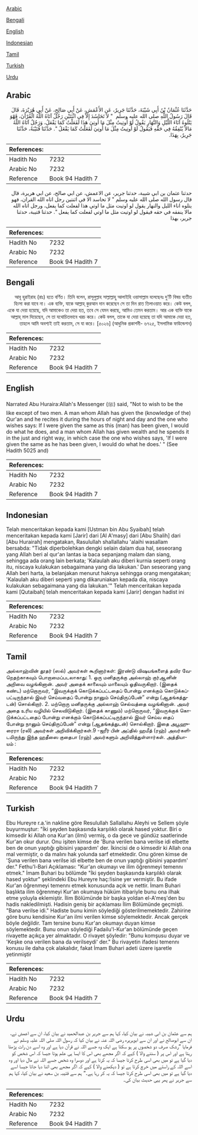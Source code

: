 [Arabic](#arabic)

[Bengali](#bengali)

[English](#english)

[Indonesian](#indonesian)

[Tamil](#tamil)

[Turkish](#turkish)

[Urdu](#urdu)

## Arabic


<div dir="rtl" lang="ar" style={{fontSize:'larger',backgroundColor:'#f8f9fa',padding:20}}>
حَدَّثَنَا عُثْمَانُ بْنُ أَبِي شَيْبَةَ، حَدَّثَنَا جَرِيرٌ، عَنِ الأَعْمَشِ، عَنْ أَبِي صَالِحٍ، عَنْ أَبِي هُرَيْرَةَ، قَالَ قَالَ رَسُولُ اللَّهِ صلى الله عليه وسلم ‏ "‏ لاَ تَحَاسُدَ إِلاَّ فِي اثْنَتَيْنِ رَجُلٌ آتَاهُ اللَّهُ الْقُرْآنَ، فَهْوَ يَتْلُوهُ آنَاءَ اللَّيْلِ وَالنَّهَارِ يَقُولُ لَوْ أُوتِيتُ مِثْلَ مَا أُوتِيَ هَذَا لَفَعَلْتُ كَمَا يَفْعَلُ، وَرَجُلٌ آتَاهُ اللَّهُ مَالاً يُنْفِقُهُ فِي حَقِّهِ فَيَقُولُ لَوْ أُوتِيتُ مِثْلَ مَا أُوتِيَ لَفَعَلْتُ كَمَا يَفْعَلُ ‏"‏‏.‏ حَدَّثَنَا قُتَيْبَةُ، حَدَّثَنَا جَرِيرٌ، بِهَذَا‏.‏
</div>
<div style={{backgroundColor:'#f8f9fa',padding:20, marginBottom: 10}}><table> <thead> <tr> <th>References:</th> <th></th> </tr> </thead> <tbody><tr><td>Hadith No</td><td>7232</td></tr><tr><td>Arabic No</td><td>7232</td></tr><tr><td>Reference</td><td>Book 94 Hadith 7</td></tr></tbody></table></div>


<div dir="rtl" lang="ar" style={{fontSize:'larger',backgroundColor:'#f8f9fa',padding:20}}>
حدثنا عثمان بن ابي شيبة، حدثنا جرير، عن الاعمش، عن ابي صالح، عن ابي هريرة، قال قال رسول الله صلى الله عليه وسلم " لا تحاسد الا في اثنتين رجل اتاه الله القران، فهو يتلوه اناء الليل والنهار يقول لو اوتيت مثل ما اوتي هذا لفعلت كما يفعل، ورجل اتاه الله مالا ينفقه في حقه فيقول لو اوتيت مثل ما اوتي لفعلت كما يفعل ". حدثنا قتيبة، حدثنا جرير، بهذا
</div>
<div style={{backgroundColor:'#f8f9fa',padding:20, marginBottom: 10}}><table> <thead> <tr> <th>References:</th> <th></th> </tr> </thead> <tbody><tr><td>Hadith No</td><td>7232</td></tr><tr><td>Arabic No</td><td>7232</td></tr><tr><td>Reference</td><td>Book 94 Hadith 7</td></tr></tbody></table></div>

## Bengali


<div dir="rtl" lang="bn" style={{fontSize:'larger',backgroundColor:'#f8f9fa',padding:20}}>
আবূ হুরাইরাহ (রাঃ) হতে বর্ণিত। তিনি বলেন, রাসূলুল্লাহ সাল্লাল্লাহু আলাইহি ওয়াসাল্লাম বলেছেনঃ দু’টি বিষয় ব্যতীত হিংসা করা যাবে না। এক ব্যক্তি, যাকে আল্লাহ্ কুরআন দান করেছেন সে তা দিন রাত তিলাওয়াত করে। কেউ বলল, একে যা দেয়া হয়েছে, যদি আমাকেও তা দেয়া হত, তবে সে যেমন করছে, আমিও তেমন করতাম। আর এক ব্যক্তি যাকে আল্লাহ্ মাল দিয়েছেন, সে তা যথোচিতভাবে খরচ করে। কেউ বলল, তাকে যা দেয়া হয়েছে তা যদি আমাকে দেয়া হত, তাহলে আমি অবশ্যই তাই করতাম, সে যা করে। [৫০২৬] (আধুনিক প্রকাশনী- ৬৭২৫, ইসলামিক ফাউন্ডেশন)
</div>
<div style={{backgroundColor:'#f8f9fa',padding:20, marginBottom: 10}}><table> <thead> <tr> <th>References:</th> <th></th> </tr> </thead> <tbody><tr><td>Hadith No</td><td>7232</td></tr><tr><td>Arabic No</td><td>7232</td></tr><tr><td>Reference</td><td>Book 94 Hadith 7</td></tr></tbody></table></div>

## English


<div dir="ltr" lang="en" style={{fontSize:'larger',backgroundColor:'#f8f9fa',padding:20}}>
Narrated Abu Huraira:Allah's Messenger (ﷺ) said, "Not to wish to be the like except of two men. A man whom Allah has given the (knowledge of the) Qur'an and he recites it during the hours of night and day and the one who wishes says: If I were given the same as this (man) has been given, I would do what he does, and a man whom Allah has given wealth and he spends it in the just and right way, in which case the one who wishes says, 'If I were given the same as he has been given, I would do what he does.' " (See Hadith 5025 and)
</div>
<div style={{backgroundColor:'#f8f9fa',padding:20, marginBottom: 10}}><table> <thead> <tr> <th>References:</th> <th></th> </tr> </thead> <tbody><tr><td>Hadith No</td><td>7232</td></tr><tr><td>Arabic No</td><td>7232</td></tr><tr><td>Reference</td><td>Book 94 Hadith 7</td></tr></tbody></table></div>

## Indonesian


<div dir="ltr" lang="id" style={{fontSize:'larger',backgroundColor:'#f8f9fa',padding:20}}>
Telah menceritakan kepada kami [Ustman bin Abu Syaibah] telah menceritakan kepada kami [Jarir] dari [Al A'masy] dari [Abu Shalih] dari [Abu Hurairah] mengatakan, Rasulullah shallallahu 'alaihi wasallam bersabda: "Tidak diperbolehkan dengki selain dalam dua hal, seseorang yang Allah beri al qur'an lantas ia baca sepanjang malam dan siang, sehingga ada orang lain berkata; 'Kalaulah aku diberi kurnia seperti orang itu, niscaya kulakukan sebagaimana yang dia lakukan.' Dan seseorang yang Allah beri harta, ia belanjakan menurut haknya sehingga orang mengatakan; 'Kalaulah aku diberi seperti yang dikaruniakan kepada dia, niscaya kulakukan sebagaimana yang dia lakukan.'" Telah menceritakan kepada kami [Qutaibah] telah menceritakan kepada kami [Jarir] dengan hadist ini
</div>
<div style={{backgroundColor:'#f8f9fa',padding:20, marginBottom: 10}}><table> <thead> <tr> <th>References:</th> <th></th> </tr> </thead> <tbody><tr><td>Hadith No</td><td>7232</td></tr><tr><td>Arabic No</td><td>7232</td></tr><tr><td>Reference</td><td>Book 94 Hadith 7</td></tr></tbody></table></div>

## Tamil


<div dir="ltr" lang="ta" style={{fontSize:'larger',backgroundColor:'#f8f9fa',padding:20}}>
அல்லாஹ்வின் தூதர் (ஸல்) அவர்கள் கூறினார்கள்: இரண்டு விஷயங்களைத் தவிர வேறெதற்காகவும் பொறாமைப்படலாகாது: 1. ஒரு மனிதருக்கு அல்லாஹ் குர்ஆனின் அறிவை வழங்கினான். அவர் அதைக் காலையும் மாலையும் ஓதிவருகிறார். (இதைக் கண்ட) மற்றொருவர், “இவருக்குக் கொடுக்கப்பட்டதைப் போன்று எனக்கும் கொடுக்கப்பட்டிருந்தால் இவர் செய்வதைப் போன்று நானும் செய்திருப்பேன்” என்று (ஆதங்கத்துடன்) சொல்கிறார். 2. மற்றொரு மனிதருக்கு அல்லாஹ் செல்வத்தை வழங்கினான். அவர் அதை உரிய வழியில் செலவிடுகிறார். (இதைக் காணும்) மற்றொருவர், “இவருக்குக் கொடுக்கப்பட்டதைப் போன்று எனக்கும் கொடுக்கப்பட்டிருந்தால் இவர் செய்வ தைப் போன்று நானும் செய்திருப்பேன்” என்று (ஆதங்கத்துடன்) சொல்கிறார். இதை அபூஹுரைரா (ரலி) அவர்கள் அறிவிக்கிறார்கள்.9 -ஜரீர் பின் அப்தில் ஹமீத் (ரஹ்) அவர்களிடமிருந்து இந்த ஹதீஸை குதைபா (ரஹ்) அவர்களும் அறிவித்துள்ளார்கள். அத்தியாயம் :
</div>
<div style={{backgroundColor:'#f8f9fa',padding:20, marginBottom: 10}}><table> <thead> <tr> <th>References:</th> <th></th> </tr> </thead> <tbody><tr><td>Hadith No</td><td>7232</td></tr><tr><td>Arabic No</td><td>7232</td></tr><tr><td>Reference</td><td>Book 94 Hadith 7</td></tr></tbody></table></div>

## Turkish


<div dir="ltr" lang="tr" style={{fontSize:'larger',backgroundColor:'#f8f9fa',padding:20}}>
Ebu Hureyre r.a.'in nakline göre Resulullah Sallallahu Aleyhi ve Sellem şöyle buyurmuştur: "İki şeyden başkasında karşılıklı olarak hased yoktur. Biri o kimsedir ki Allah ona Kur'an (ilmi) vermiş, o da gece ve gündüz saatlerinde Kur'an okur durur. Onu işiten kimse de 'Buna verilen bana verilse idi elbette ben de onun yaptığı gibisini yapardım' der. İkincisi de o kimsedir ki Allah ona mal vermiştir, o da malını hak yolunda sarf etmektedir. Onu gören kimse de 'Şuna verilen bana verilse idi elbette ben de onun yaptığı gibisini yapardım' der." Fethu'l-Bari Açıklaması: "Kur'an okumayı ve ilim öğrenmeyi temennı etmek." İmam Buhari bu bölümde "İki şeyden başkasında karşılıklı olarak hased yoktur" şeklindeki Ebu Hureyre haç:!isine yer vermiştir. Bu ifade Kur'an öğrenmeyi temennı etmek konusunda açık ve nettir. İmam Buhari başlıkta ilim öğrenmeyi Kur'an okumaya hüküm itibariyle bunu ona ilhak etme yoluyla eklemiştir. İlim Bölümünde bir başka yoldan el-A'meş'den bu hadis nakledilmişti. Hadisin geniş bir açıklaması İlim Bölümünde geçmişti. "Bana verilse idi." Hadiste bunu kimin söylediği gösterilmemektedir. Zahirine göre bunu kendisine Kur'an ilmi verilen kimse söylemektedir. Ancak gerçek böyle değildir. Tam tersine bunu Kur'an okumayı duyan kimse söylemektedir. Bunu onun söylediği Fadailu'l-Kur'an bölümünde geçen rivayette açıkça yer almaktadır. O rivayet şöyledir: "Bunu komşusu duyar ve 'Keşke ona verilen bana da verilseydi' der." Bu rivayetin ifadesi temennı konusu ile daha çok alakalıdır, fakat İmam Buhari adeti üzere işaretle yetinmiştir
</div>
<div style={{backgroundColor:'#f8f9fa',padding:20, marginBottom: 10}}><table> <thead> <tr> <th>References:</th> <th></th> </tr> </thead> <tbody><tr><td>Hadith No</td><td>7232</td></tr><tr><td>Arabic No</td><td>7232</td></tr><tr><td>Reference</td><td>Book 94 Hadith 7</td></tr></tbody></table></div>

## Urdu


<div dir="rtl" lang="ur" style={{fontSize:'larger',backgroundColor:'#f8f9fa',padding:20}}>
ہم سے عثمان بن ابی شیبہ نے بیان کیا، کہا ہم سے جریر بن عبدالحمید نے بیان کیا، ان سے اعمش نے، ان سے ابوصالح نے اور ان سے ابوہریرہ رضی اللہ عنہ نے بیان کیا کہ رسول اللہ صلی اللہ علیہ وسلم نے فرمایا ”رشک صرف دو شخصوں پر ہو سکتا ہے ایک وہ جسے اللہ نے قرآن دیا ہے اور وہ اسے دن رات پڑھتا رہتا ہے اور اس پر ( سننے والا ) کہے کہ اگر مجھے بھی اس کا ایسا ہی علم ہوتا جیسا کہ اس شخص کو دیا گیا ہے تو میں بھی اسی طرح کرتا جیسا کہ یہ کرتا ہے اور دوسرا وہ شخص جسے اللہ نے مال دیا اور وہ اسے اللہ کے راستے میں خرچ کرتا ہے تو ( دیکھنے والا ) کہے کہ اگر مجھے بھی اتنا دیا جاتا جیسا اسے دیا گیا ہے تو میں بھی اسی طرح کرتا جیسا کہ یہ کر رہا ہے۔“ ہم سے قتیبہ بن سعید نے بیان کیا، کہا ہم سے جریر نے پھر یہی حدیث بیان کی۔
</div>
<div style={{backgroundColor:'#f8f9fa',padding:20, marginBottom: 10}}><table> <thead> <tr> <th>References:</th> <th></th> </tr> </thead> <tbody><tr><td>Hadith No</td><td>7232</td></tr><tr><td>Arabic No</td><td>7232</td></tr><tr><td>Reference</td><td>Book 94 Hadith 7</td></tr></tbody></table></div>